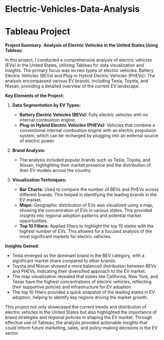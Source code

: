 # Electric-Vehicles-Data-Analysis
# Tableau Project
**Project Summary: Analysis of Electric Vehicles in the United States Using Tableau**

In this project, I conducted a comprehensive analysis of electric vehicles (EVs) in the United States, utilizing Tableau for data visualization and insights. The primary focus was on two types of electric vehicles: Battery Electric Vehicles (BEVs) and Plug-in Hybrid Electric Vehicles (PHEVs). The analysis encompassed various EV brands, including Tesla, Toyota, and Nissan, providing a detailed overview of the current EV landscape.

**Key Elements of the Project:**

1. **Data Segmentation by EV Types:**
   - **Battery Electric Vehicles (BEVs):** Fully electric vehicles with no internal combustion engine.
   - **Plug-in Hybrid Electric Vehicles (PHEVs):** Vehicles that combine a conventional internal combustion engine with an electric propulsion system, which can be recharged by plugging into an external source of electric power.

2. **Brand Analysis:**
   - The analysis included popular brands such as Tesla, Toyota, and Nissan, highlighting their market presence and the distribution of their EV models across the country.

3. **Visualization Techniques:**
   - **Bar Charts:** Used to compare the number of BEVs and PHEVs across different brands. This helped in identifying the leading brands in the EV market.
   - **Maps:** Geographic distribution of EVs was visualized using a map, showing the concentration of EVs in various states. This provided insights into regional adoption patterns and potential market opportunities.
   - **Top 10 Filters:** Applied filters to highlight the top 10 states with the highest number of EVs. This allowed for a focused analysis of the most significant markets for electric vehicles.

**Insights Gained:**
- Tesla emerged as the dominant brand in the BEV category, with a significant market share compared to other brands.
- Toyota and Nissan showed a more balanced distribution between BEVs and PHEVs, indicating their diversified approach to the EV market.
- The map visualization revealed that states like California, New York, and Texas have the highest concentrations of electric vehicles, reflecting their supportive policies and infrastructure for EV adoption.
- The top 10 filters provided a quick snapshot of the leading states in EV adoption, helping to identify key regions driving the market growth.

This project not only showcased the current trends and distribution of electric vehicles in the United States but also highlighted the importance of brand strategies and regional policies in shaping the EV market. Through effective use of Tableau, the analysis provided actionable insights that could inform future marketing, sales, and policy-making decisions in the EV sector.


